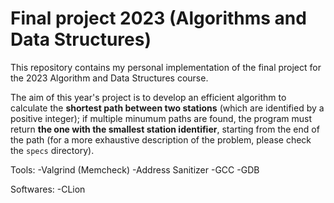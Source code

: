 # Final project 2023 (Algorithms and Data Structures)

<p>This repository contains my personal implementation of the final project for the 2023 Algorithm and Data Structures course.

The aim of this year's project is to develop an efficient algorithm to calculate the **shortest path between two stations** (which are identified by a positive integer); if multiple minumum paths are found, the program must return **the one with the smallest station identifier**, starting from the end of the path (for a more exhaustive description of the problem, please check the `specs` directory).</p>

<p>
  Tools:
  -Valgrind (Memcheck)
  -Address Sanitizer
  -GCC
  -GDB

  Softwares:
  -CLion
</p>
